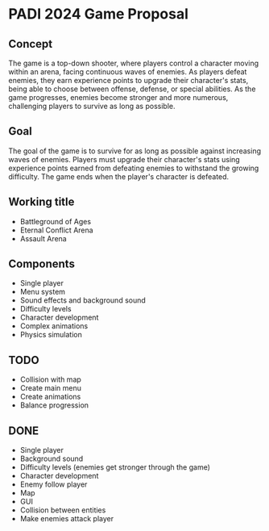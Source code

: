 # PADI 2024 Game Proposal

## Concept

The game is a top-down shooter, where players control a character moving within an arena, facing continuous waves of enemies. As players defeat enemies, they earn experience points to upgrade their character's stats, being able to choose between offense, defense, or special abilities. As the game progresses, enemies become stronger and more numerous, challenging players to survive as long as possible.

## Goal

The goal of the game is to survive for as long as possible against increasing waves of enemies. Players must upgrade their character's stats using experience points earned from defeating enemies to withstand the growing difficulty. The game ends when the player's character is defeated.

## Working title

- Battleground of Ages
- Eternal Conflict Arena
- Assault Arena

## Components

- Single player
- Menu system
- Sound effects and background sound
- Difficulty levels
- Character development
- Complex animations
- Physics simulation

## TODO

- Collision with map
- Create main menu
- Create animations
- Balance progression

## DONE

- Single player
- Background sound
- Difficulty levels (enemies get stronger through the game)
- Character development
- Enemy follow player
- Map
- GUI
- Collision between entities
- Make enemies attack player